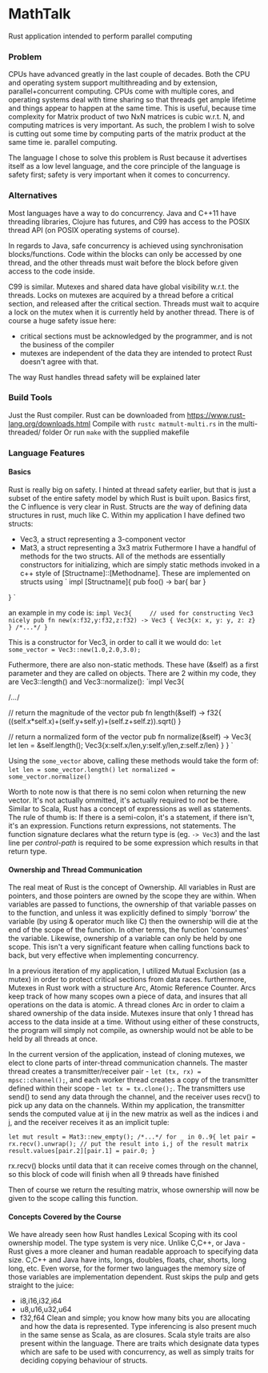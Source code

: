 # MathTalk
Rust application intended to perform parallel computing

### Problem
CPUs have advanced greatly in the last couple of decades. Both the CPU and operating system support multithreading and by extension, parallel+concurrent computing. CPUs come with multiple cores, and operating systems deal with time sharing so that threads get ample lifetime and things appear to happen at the same time. This is useful, because time complexity for Matrix product of two NxN matrices is cubic w.r.t. N, and computing matrices is very important. As such, the problem I wish to solve is cutting out some time by computing parts of the matrix product at the same time ie. parallel computing.

The language I chose to solve this problem is Rust because it advertises itself as a low level language, and the core principle of the language is safety first; safety is very important when it comes to concurrency.

### Alternatives
Most languages have a way to do concurrency. Java and C++11 have threading libraries, Clojure has futures, and C99 has access to the POSIX thread API (on POSIX operating systems of course).

In regards to Java, safe concurrency is achieved using synchronisation blocks/functions. Code within the blocks can only be accessed by one thread, and the other threads must wait before the block before given access to the code inside.

C99 is similar. Mutexes and shared data have global visibility w.r.t. the threads. Locks on mutexes are acquired by a thread before a critical section, and released after the critical section. Threads must wait to acquire a lock on the mutex when it is currently held by another thread. There is of course a huge safety issue here:
* critical sections must be acknowledged by the programmer, and is not the business of the compiler
* mutexes are independent of the data they are intended to protect
Rust doesn't agree with that.

The way Rust handles thread safety will be explained later

### Build Tools
Just the Rust compiler.
Rust can be downloaded from https://www.rust-lang.org/downloads.html
Compile with `rustc matmult-multi.rs` in the multi-threaded/ folder
Or run `make` with the supplied makefile

### Language Features

#### Basics
Rust is really big on safety. I hinted at thread safety earlier, but that is just a subset of the entire safety model by which Rust is built upon.
Basics first, the C influence is very clear in Rust. Structs are *the* way of defining data structures in rust, much like C. Within my application I have defined two structs:
- Vec3, a struct representing a 3-component vector
- Mat3, a struct representing a 3x3 matrix
Futhermore I have a handful of methods for the two structs. All of the methods are essentially constructors for initializing, which are simply static methods invoked in a c++ style of [Structname]::[Methodname]. These are implemented on structs using
`
impl [Structname]{
  pub foo() -> bar{
    bar
  }

}
`

an example in my code is:
`impl Vec3{    
  // used for constructing Vec3 nicely
  pub fn new(x:f32,y:f32,z:f32) -> Vec3 {
    Vec3{x: x, y: y, z: z}
  }
  /*...*/
}
`

This is a constructor for Vec3, in order to call it we would do:
`let some_vector = Vec3::new(1.0,2.0,3.0);`

Futhermore, there are also non-static methods. These have (&self) as a first parameter and they are called on objects. There are 2 within my code, they are Vec3::length() and Vec3::normalize():
`impl Vec3{

  /*...*/

  // return the magnitude of the vector
  pub fn length(&self) -> f32{
    ((self.x*self.x)+(self.y+self.y)+(self.z+self.z)).sqrt()
  }

  // return a normalized form of the vector
  pub fn normalize(&self) -> Vec3{
    let len = &self.length();
    Vec3{x:self.x/len,y:self.y/len,z:self.z/len}
  }
}
`

Using the `some_vector` above, calling these methods would take the form of:
`let len = some_vector.length()`
`let normalized = some_vector.normalize()`

Worth to note now is that there is no semi colon when returning the new vector. It's not actually ommitted, it's actually required to *not* be there. Similar to Scala, Rust has a concept of expressions as well as statements. The rule of thumb is: If there is a semi-colon, it's a statement, if there isn't, it's an expression. Functions return expressions, not statements. The function signature declares what the return type is (eg. `-> Vec3`) and the last line per *control-path* is required to be some expression which results in that return type.

#### Ownership and Thread Communication
The real meat of Rust is the concept of Ownership. All variables in Rust are pointers, and those pointers are owned by the scope they are within. When variables are passed to functions, the ownership of that variable passes on to the function, and unless it was explicitly defined to simply 'borrow' the variable (by using & operator much like C) then the ownership will die at the end of the scope of the function. In other terms, the function 'consumes' the variable. Likewise, ownership of a variable can only be held by one scope. This isn't a very significant feature when calling functions back to back, but very effective when implementing concurrency.

In a previous iteration of my application, I utilized Mutual Exclusion (as a mutex) in order to protect critical sections from data races. furthermore, Mutexes in Rust work with a structure Arc<T>, Atomic Reference Counter. Arcs keep track of how many scopes own a piece of data, and insures that all operations on the data is atomic. A thread clones Arc<T> in order to claim a shared ownership of the data inside. Mutexes insure that only 1 thread has access to the data inside at a time. Without using either of these constructs, the program will simply not compile, as ownership would not be able to be held by all threads at once.

In the current version of the application, instead of cloning mutexes, we elect to clone parts of inter-thread communication channels. The master thread creates a transmitter/receiver pair - `let (tx, rx) = mpsc::channel();`, and each worker thread creates a copy of the transmitter defined within their scope - `let tx = tx.clone();`. The transmitters use send() to send any data through the channel, and the receiver uses recv() to pick up any data on the channels. Within my application, the transmitter sends the computed value at ij in the new matrix as well as the indices i and j, and the receiver receives it as an implicit tuple:

`let mut result = Mat3::new_empty();
/*...*/
for _ in 0..9{
  let pair = rx.recv().unwrap();
  // put the result into i,j of the result matrix
  result.values[pair.2][pair.1] = pair.0;
}
`

rx.recv() blocks until data that it can receive comes through on the channel, so this block of code will finish when all 9 threads have finished

Then of course we return the resulting matrix, whose ownership will now be given to the scope calling this function.

#### Concepts Covered by the Course
We have already seen how Rust handles Lexical Scoping with its cool ownership model. The type system is very nice. Unlike C,C++, or Java - Rust gives a more cleaner and human readable approach to specifying data size. C,C++ and Java have ints, longs, doubles, floats, char, shorts, long long, etc. Even worse, for the former two languages the memory size of those variables are implementation dependent. Rust skips the pulp and gets straight to the juice:
- i8,i16,i32,i64
- u8,u16,u32,u64
- f32,f64
Clean and simple; you know how many bits you are allocating and how the data is represented.
Type inferencing is also present much in the same sense as Scala, as are closures.
Scala style traits are also present within the language. There are traits which designate data types which are safe to be used with concurrency, as well as simply traits for deciding copying behaviour of structs.
